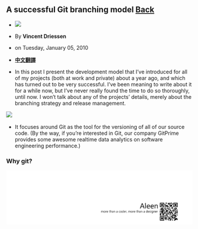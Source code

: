 ## A successful Git branching model	[Back](./../git.md)

- <img src="./nvie-small@2x.jpg">
- By **Vincent Driessen**
- on Tuesday, January 05, 2010

- [**中文翻譯**](./../../translation/successful_git_branching/successful_git_branching.md)

- In this post I present the development model that I’ve introduced for all of my projects (both at work and private) about a year ago, and which has turned out to be very successful. I’ve been meaning to write about it for a while now, but I’ve never really found the time to do so thoroughly, until now. I won’t talk about any of the projects’ details, merely about the branching strategy and release management.

<img src="./git-model@2x.png">

- It focuses around Git as the tool for the versioning of all of our source code. (By the way, if you’re interested in Git, our company GitPrime provides some awesome realtime data analytics on software engineering performance.)

### Why git?

<a href="http://aleen42.github.io/" target="_blank" ><img src="./../../pic/tail.gif"></a>
